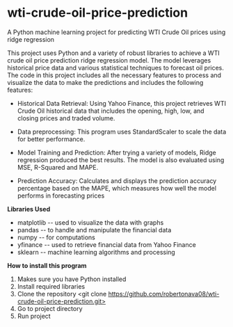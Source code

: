 # wti-crude-oil-price-prediction
A Python machine learning project for predicting WTI Crude Oil prices using ridge regression


This project uses Python and a variety of robust libraries to achieve a WTI crude oil price prediction ridge regression model.
The model leverages historical price data and various statistical techniques to forecast oil prices. The code in this project includes all the necessary features to process and visualize the data to make the predictions and includes the following features: 

* Historical Data Retrieval: Using Yahoo Finance, this project retrieves WTI Crude Oil historical data that includes the opening, high, low,
and closing prices and traded volume.

* Data preprocessing: This program uses StandardScaler to scale the data for better performance.

* Model Training and Prediction: After trying a variety of models, Ridge regression produced the best results.
  The model is also evaluated using MSE, R-Squared and MAPE.

* Prediction Accuracy: Calculates and displays the prediction accuracy percentage based on the MAPE, which measures how well the model   performs in forecasting prices

**Libraries Used**

* matplotlib -- used to visualize the data with graphs
* pandas -- to handle and manipulate the financial data
* numpy -- for computations
* yfinance -- used to retrieve financial data from Yahoo Finance
* sklearn -- machine learning algorithms and processing

**How to install this program** 

1. Makes sure you have Python installed
2. Install required libraries <pip install matplotlib pandas numpy yfinance scikit-learn>
3. Clone the repository <git clone https://github.com/robertonava08/wti-crude-oil-price-prediction.git>
4. Go to project directory <cd wti-crude-oil-price-prediction>
5. Run project <python Crude_Oil_Predictor.py>

